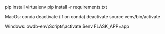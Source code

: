 pip install virtualenv
pip install -r requirements.txt

MacOs:
conda deactivate (if on conda)
deactivate
source venv/bin/activate

Windows:
owdb-env\Scripts\activate
$env FLASK_APP=app